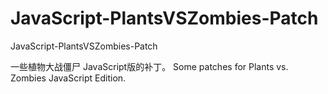 # JavaScript-PlantsVSZombies-Patch
JavaScript-PlantsVSZombies-Patch

一些植物大战僵尸 JavaScript版的补丁。
Some patches for Plants vs. Zombies JavaScript Edition.

